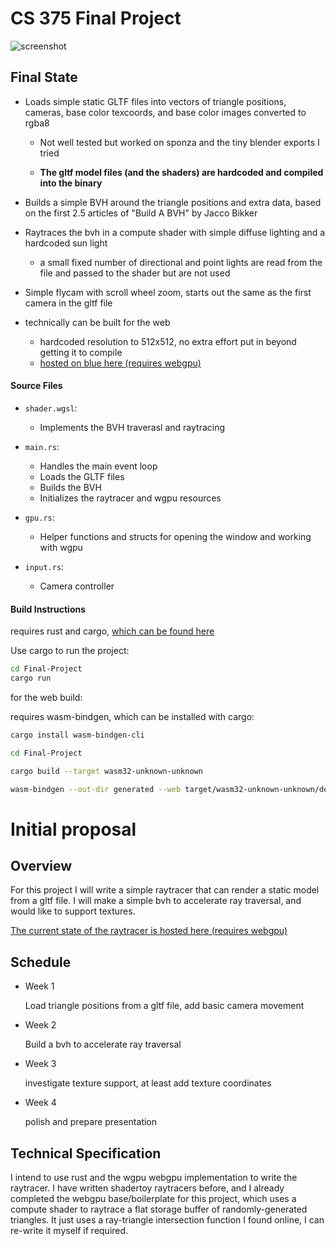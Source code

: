 # CS 375 Final Project
![screenshot](/Final-Project/screenshots/sponza.png?raw=true)


## Final State

- Loads simple static GLTF files into vectors of triangle positions, cameras, base color texcoords, and base color images converted to rgba8
  - Not well tested but worked on sponza and the tiny blender exports I tried

  - **The gltf model files (and the shaders) are hardcoded and compiled into the binary**

- Builds a simple BVH around the triangle positions and extra data, based on the first 2.5 articles of "Build A BVH" by Jacco Bikker

- Raytraces the bvh in a compute shader with simple diffuse lighting and a hardcoded sun light
  - a small fixed number of directional and point lights are read from the file and passed to the shader but are not used

- Simple flycam with scroll wheel zoom, starts out the same as the first camera in the gltf file

- technically can be built for the web
  - hardcoded resolution to 512x512, no extra effort put in beyond getting it to compile
  - [hosted on blue here (requires webgpu)](https://blue.cs.sonoma.edu/~hblakey/CS-375/Final-Project/generated/index.html)


#### Source Files

- `shader.wgsl`:
  - Implements the BVH traverasl and raytracing

- `main.rs`:
  - Handles the main event loop
  - Loads the GLTF files
  - Builds the BVH
  - Initializes the raytracer and wgpu resources

- `gpu.rs`:
  - Helper functions and structs for opening the window and working with wgpu

- `input.rs`:
  - Camera controller


#### Build Instructions
requires rust and cargo, [which can be found here](https://www.rust-lang.org/tools/install)

Use cargo to run  the project:
```bash
cd Final-Project
cargo run
```

for the web build:

requires wasm-bindgen, which can be installed with cargo:
```bash
cargo install wasm-bindgen-cli
```
```bash
cd Final-Project

cargo build --target wasm32-unknown-unknown 

wasm-bindgen --out-dir generated --web target/wasm32-unknown-unknown/debug/raytracer.wasm
```

# Initial proposal

## Overview

For this project I will write a simple raytracer that can render a static model from a gltf file. I will make a simple bvh to accelerate ray traversal, and would like to support textures.

[The current state of the raytracer is hosted here (requires webgpu)](https://blue.cs.sonoma.edu/~hblakey/CS-375/Final-Project/generated/index.html)

## Schedule

- Week 1
  
  Load triangle positions from a gltf file, add basic camera movement

- Week 2

  Build a bvh to accelerate ray traversal

- Week 3

  investigate texture support, at least add texture coordinates

- Week 4

  polish and prepare presentation

## Technical Specification

I intend to use rust and the wgpu webgpu implementation to write the raytracer. I have written shadertoy raytracers before, and I already completed the webgpu base/boilerplate for this project, which uses a compute shader to raytrace a flat storage buffer of randomly-generated triangles. It just uses a ray-triangle intersection function I found online, I can re-write it myself if required.

